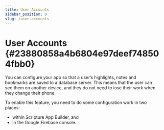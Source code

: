 ```yaml
---
title: User Accounts
sidebar_position: 0
slug: /user-accounts
---
```


# User Accounts {#23880858a4b6804e97deef748504fbb0}

You can configure your app so that a user’s highlights, notes and bookmarks are saved to a database server. This means that the user can see them on another device, and they do not need to lose their work when they change their phone.

To enable this feature, you need to do some configuration work in two places:

- within Scripture App Builder, and
- in the Google Firebase console.
